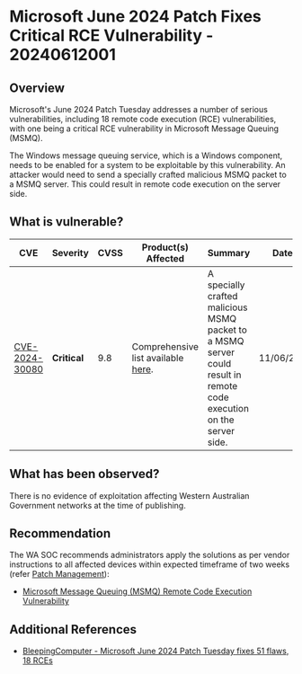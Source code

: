 # Microsoft June 2024 Patch Fixes Critical RCE Vulnerability - 20240612001

## Overview

Microsoft's June 2024 Patch Tuesday addresses a number of serious vulnerabilities, including 18 remote code execution (RCE) vulnerabilities, with one being a critical RCE vulnerability in Microsoft Message Queuing (MSMQ).

The Windows message queuing service, which is a Windows component, needs to be enabled for a system to be exploitable by this vulnerability. An attacker would need to send a specially crafted malicious MSMQ packet to a MSMQ server. This could result in remote code execution on the server side.

## What is vulnerable?

| CVE                                                                                    | Severity     | CVSS | Product(s) Affected                                                                                        | Summary                                                                                                              | Dated      |
| -------------------------------------------------------------------------------------- | ------------ | ---- | ---------------------------------------------------------------------------------------------------------- | -------------------------------------------------------------------------------------------------------------------- | ---------- |
| [CVE-2024-30080](https://msrc.microsoft.com/update-guide/vulnerability/CVE-2024-30080) | **Critical** | 9.8  | Comprehensive list available [here](https://msrc.microsoft.com/update-guide/vulnerability/CVE-2024-30080). | A specially crafted malicious MSMQ packet to a MSMQ server could result in remote code execution on the server side. | 11/06/2024 |

## What has been observed?

There is no evidence of exploitation affecting Western Australian Government networks at the time of publishing.

## Recommendation

The WA SOC recommends administrators apply the solutions as per vendor instructions to all affected devices within expected timeframe of two weeks (refer [Patch Management](../guidelines/patch-management.md)):

- [Microsoft Message Queuing (MSMQ) Remote Code Execution Vulnerability](https://msrc.microsoft.com/update-guide/vulnerability/CVE-2024-30080)

## Additional References

- [BleepingComputer - Microsoft June 2024 Patch Tuesday fixes 51 flaws, 18 RCEs](https://www.bleepingcomputer.com/news/microsoft/microsoft-june-2024-patch-tuesday-fixes-51-flaws-18-rces/)
